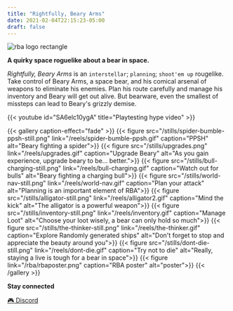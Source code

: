 ```yaml
---
title: "Rightfully, Beary Arms"
date: 2021-02-04T22:15:23-05:00
draft: false
---
```


![rba logo rectangle](/rba/RBALOGO.png "Rightfully, Beary Arms")

**A quirky space roguelike about a bear in space.**

_Rightfully, Beary Arms_ is an `interstellar`; `planning`; `shoot'em up` rougelike. Take control of Beary Arms, a space bear, and his comical arsenal of weapons to eliminate  his enemies. Plan his route carefully and manage his inventory and Beary will get out alive. But bearware, even the smallest of missteps can lead to Beary's grizzly demise.

{{< youtube id="SA6elc10ygA" title="Playtesting hype video" >}}


{{< gallery caption-effect="fade" >}}
  {{< figure src="/stills/spider-bumble-ppsh-still.png" link="/reels/spider-bumble-ppsh.gif" caption="PPSH" alt="Beary fighting a spider">}}
  {{< figure src="/stills/upgrades.png" link="/reels/upgrades.gif" caption="Upgrade Beary" alt="As you gain experience, upgrade beary to be... better.">}}
  {{< figure src="/stills/bull-charging-still.png" link="/reels/bull-charging.gif" caption="Watch out for bulls" alt="Beary fighting a charging bull">}}
  {{< figure src="/stills/world-nav-still.png" link="/reels/world-nav.gif" caption="Plan your attack" alt="Planning is an important element of RBA">}}
  {{< figure src="/stills/alligator-still.png" link="/reels/alligator2.gif" caption="Mind the kick" alt="The alligator is a powerful weapon">}}
  {{< figure src="/stills/inventory-still.png" link="/reels/inventory.gif" caption="Manage Loot" alt="Choose your loot wisely, a bear can only hold so much">}}
  {{< figure src="/stills/the-thinker-still.png" link="/reels/the-thinker.gif" caption="Explore Randomly generated ships" alt="Don't forget to stop and appreciate the beauty around you">}}
  {{< figure src="/stills/dont-die-still.png" link="/reels/dont-die.gif" caption="Try not to die" alt="Really, staying a live is tough for a bear in space">}}
  {{< figure link="/rba/rbaposter.png" caption="RBA poster" alt="poster">}}
{{< /gallery >}}

__Stay connected__

[🎮 Discord](https://discord.gg/5RmvYfN)
